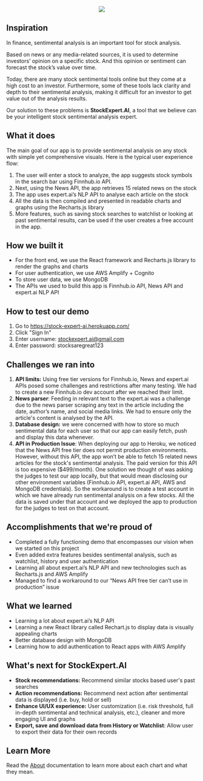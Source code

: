 <p align="center">
<img src="https://res.cloudinary.com/viclo2606/image/upload/v1624362747/title_rwedcs.gif" />
</p>

## Inspiration

In finance, sentimental analysis is an important tool for stock analysis.

Based on news or any media-related sources, it is used to determine investors’ opinion on a specific stock. And this opinion or sentiment can forecast the stock’s value over time.

Today, there are many stock sentimental tools online but they come at a high cost to an investor. Furthermore, some of these tools lack clarity and depth to their sentimental analysis, making it difficult for an investor to get value out of the analysis results.

Our solution to these problems is **StockExpert.AI**, a tool that we believe can be your intelligent stock sentimental analysis expert.


## What it does
The main goal of our app is to provide sentimental analysis on any stock with simple yet comprehensive visuals. Here is the typical user experience flow:
1. The user will enter a stock to analyze, the app suggests stock symbols in the search bar using Finnhub.io API.
2. Next, using the News API, the app retrieves 15 related news on the stock
3. The app uses expert.ai’s NLP API to analyse each article on the stock
4. All the data is then compiled and presented in readable charts and graphs using the Recharts.js library
5. More features, such as saving stock searches to watchlist or looking at past sentimental results, can be used if the user creates a free account in the app.

## How we built it
- For the front end, we use the React framework and Recharts.js library to render the graphs and charts
- For user authentication, we use AWS Amplify + Cognito
- To store user data, we use MongoDB
- The APIs we used to build this app is Finnhub.io API, News API and expert.ai NLP API

## How to test our demo
1. Go to https://stock-expert-ai.herokuapp.com/
2. Click "Sign In"
3. Enter username: stockexpert.ai@gmail.com
4. Enter password: stocksaregreat123

## Challenges we ran into
1. **API limits:** Using free tier versions for Finnhub.io, News and expert.ai APIs posed some challenges and restrictions after many testing. We had to create a new Finnhub.io dev account after we reached their limit.
2. **News parser**: Feeding in relevant text to the expert.ai was a challenge due to the news parser scraping any text in the article including the date, author’s name, and social media links. We had to ensure only the article's content is analysed by the API.
3. **Database design:** we were concerned with how to store so much sentimental data for each user so that our app can easily fetch, push and display this data whenever.
4. **API in Production Issue**: When deploying our app to Heroku, we noticed that the News API free tier does not permit production environments. However, without this API, the app won’t be able to fetch 15 related news articles for the stock's sentimental analysis. The paid version for this API is too expensive ($499/month). One solution we thought of was asking the judges to test our app locally, but that would mean disclosing our other environment variables (Finnhub.io API, expert.ai API, AWS and MongoDB credentials). So the workaround is to create a test account in which we have already run sentimental analysis on a few stocks. All the data is saved under that account and we deployed the app to production for the judges to test on that account.

## Accomplishments that we're proud of
- Completed a fully functioning demo that encompasses our vision when we started on this project
- Even added extra features besides sentimental analysis, such as watchlist, history and user authentication
- Learning all about expert.ai’s NLP API and new technologies such as Recharts.js and AWS Amplify
- Managed to find a workaround to our “News API free tier can’t use in production” issue

## What we learned
- Learning a lot about expert.ai’s NLP API
- Learning a new React library called Rechart.js to display data is visually appealing charts
- Better database design with MongoDB
- Learning how to add authentication to React apps with AWS Amplify

## What's next for StockExpert.AI
- **Stock recommendations:** Recommend similar stocks based user's past searches
- **Action recommendations:** Recommend next action after sentimental data is displayed (i.e. buy, hold or sell)
- **Enhance UI/UX experience:** User customization (i.e. risk threshold, full in-depth sentimental and technical analysis, etc.), cleaner and more engaging UI and graphs
- **Export, save and download data from History or Watchlist**: Allow user to export their data for their own records

## Learn More
Read the [About](https://github.com/steffy-lo/StockExpert.AI/blob/master/About.md) documentation to learn more about each chart and what they mean.
